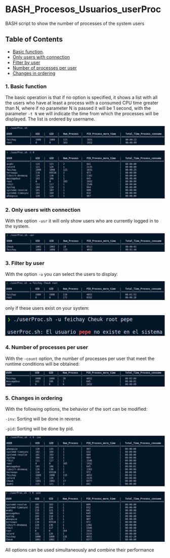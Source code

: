 # BASH_Procesos_Usuarios_userProc
BASH script to show the number of processes of the system users

## Table of Contents
- [Basic function](#basic-function).
- [Only users with connection](#only-users-with-connection)
- [Filter by user](#filter-by-user)
- [Number of processes per user](#number-of-processes-per-user)
- [Changes in ordering](#changes-in-ordering)

### 1. Basic function 

The basic operation is that if no option is specified, it shows a list with all the users who have at least a process with a 
consumed CPU time greater than N, where if no parameter N is passed it will be 1 second, with the parameter `-t N` we will 
indicate the time from which the processes will be displayed. The list is ordered by username.

<p align="center">
  <img src="https://github.com/feichay10/BASH_Procesos_Usuarios_userProc/blob/38c24f2c2c6ab0a0e902210d8c4dd453ed261fe5/assets/Default.png" />
</p>

<p align="center">
  <img src="https://github.com/feichay10/BASH_Procesos_Usuarios_userProc/blob/38c24f2c2c6ab0a0e902210d8c4dd453ed261fe5/assets/time_option.png" />
</p>

### 2. Only users with connection

With the option `-usr` it will only show users who are currently logged in to the system.

<p align="center">
  <img src="https://github.com/feichay10/BASH_Procesos_Usuarios_userProc/blob/38c24f2c2c6ab0a0e902210d8c4dd453ed261fe5/assets/usr_option.png" />
</p>

### 3. Filter by user

With the option `-u` you can select the users to display:

<p align="center">
  <img src="https://github.com/feichay10/BASH_Procesos_Usuarios_userProc/blob/38c24f2c2c6ab0a0e902210d8c4dd453ed261fe5/assets/u_option.png" />
</p>

only if these users exist on your system:

<p align="center">
  <img src="https://github.com/feichay10/BASH_Procesos_Usuarios_userProc/blob/38c24f2c2c6ab0a0e902210d8c4dd453ed261fe5/assets/user_no_existe.png" />
</p>

### 4. Number of processes per user

With the `-count` option, the number of processes per user that meet the runtime conditions will be obtained:

<p align="center">
  <img src="https://github.com/feichay10/BASH_Procesos_Usuarios_userProc/blob/38c24f2c2c6ab0a0e902210d8c4dd453ed261fe5/assets/count_option.png" />
</p>

### 5. Changes in ordering

With the following options, the behavior of the sort can be modified:

  `-inv`: Sorting will be done in reverse.
  
  `-pid`: Sorting will be done by pid.
  
<p align="center">
  <img src="https://github.com/feichay10/BASH_Procesos_Usuarios_userProc/blob/38c24f2c2c6ab0a0e902210d8c4dd453ed261fe5/assets/inv_option.png" />
</p>

<p align="center">
  <img src="https://github.com/feichay10/BASH_Procesos_Usuarios_userProc/blob/38c24f2c2c6ab0a0e902210d8c4dd453ed261fe5/assets/pid_option.png" />
</p>

All options can be used simultaneously and combine their performance






